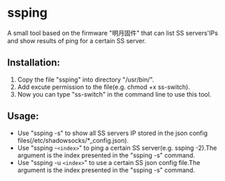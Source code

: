 # ssping
A small tool based on the firmware "明月固件" that can list SS servers'IPs and show results of ping for a certain SS server.

## Installation:
1. Copy the file "ssping" into directory "/usr/bin/".
2. Add excute permission to the file(e.g. chmod +x ss-switch).
3. Now you can type "ss-switch" in the command line to use this tool.

## Usage:
- Use "ssping -s" to show all SS servers IP stored in the json config files(/etc/shadowsocks/*_config.json).
- Use "ssping -`<index>`" to ping a certain SS server(e.g. ssping -2).The argument is the index presented in the "ssping -s" command.
- Use "ssping -u `<index>`" to use a certain SS json config file.The argument is the index presented in the "ssping -s" command.
